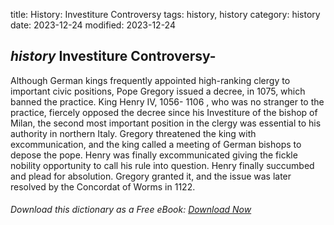 title: History: Investiture Controversy
tags: history, history
category: history
date: 2023-12-24
modified: 2023-12-24

## _history_  Investiture Controversy-
Although German kings frequently
  appointed high-ranking clergy to important civic positions, Pope
  Gregory issued a decree, in   1075,
 which banned the practice.
  King Henry IV,   1056-
1106
, who was no stranger to the
  practice, fiercely opposed the decree since his Investiture of the
  bishop of Milan, the second most important position in the clergy
  was essential to his authority in northern Italy.  Gregory
  threatened the king with excommunication, and the king called a
  meeting of German bishops to depose the pope.   Henry was finally
  excommunicated giving the fickle nobility opportunity to call  his
  rule into question.   Henry finally succumbed and plead for
  absolution.   Gregory granted it, and the issue was later resolved
  by the Concordat of Worms in   1122.


###### Download *this* dictionary as a Free eBook: [Download Now]({static}static/SerfHistoryDictionary.pdf)

